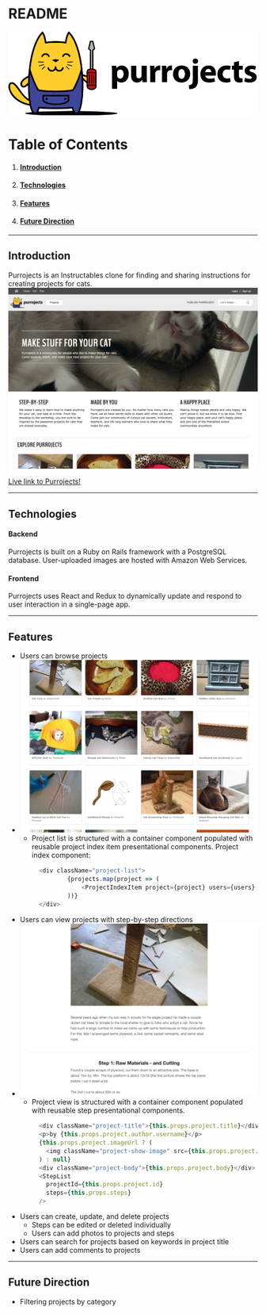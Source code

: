 # README

![purrojects logo](https://github.com/sparklerfish/purrojects/blob/master/app/assets/images/purrojects_sized.png?raw=true "Purrojects Logo")


# Table of Contents
1. #### [Introduction](https://github.com/sparklerfish/purrojects#introduction-1)
2. #### [Technologies](https://github.com/sparklerfish/purrojects#technologies-1)
3. #### [Features](https://github.com/sparklerfish/purrojects#features-1)
4. #### [Future Direction](https://github.com/sparklerfish/purrojects#future-direction-1)

---

## Introduction
Purrojects is an Instructables clone for finding and sharing instructions for creating projects for cats.
![front page](https://github.com/sparklerfish/purrojects/blob/master/app/assets/images/screenshots/main.png "Purrojects Front Page")


[Live link to Purrojects!](https://purrojects.herokuapp.com)

---

## Technologies
#### Backend
Purrojects is built on a Ruby on Rails framework with a PostgreSQL database.
User-uploaded images are hosted with Amazon Web Services.

#### Frontend
Purrojects uses React and Redux to dynamically update and respond to user interaction in a single-page app.

---

## Features
* Users can browse projects
* ![project index](https://github.com/sparklerfish/purrojects/blob/master/app/assets/images/screenshots/project_index.png "Purrojects Project Index Page")
  * Project list is structured with a container component populated with reusable project index item presentational components.
      Project index component:
      ```javascript
        <div className="project-list">
                {projects.map(project => (
                    <ProjectIndexItem project={project} users={users} key={`project-${project.id}`}/>
                ))}
        </div>
      ```
* Users can view projects with step-by-step directions
* ![project show](https://github.com/sparklerfish/purrojects/blob/master/app/assets/images/screenshots/project_show.png "Purrojects Project Show Page")
  * Project view is structured with a container component populated with reusable step presentational components.
      ```javascript
        <div className="project-title">{this.props.project.title}</div>
        <p>by {this.props.project.author.username}</p>
        {this.props.project.imageUrl ? (
          <img className="project-show-image" src={this.props.project.imageUrl} />
        ) : null}
        <div className="project-body">{this.props.project.body}</div>
        <StepList
          projectId={this.props.project.id}
          steps={this.props.steps}
        />
      ```
* Users can create, update, and delete projects
  * Steps can be edited or deleted individually
  * Users can add photos to projects and steps
* Users can search for projects based on keywords in project title
* Users can add comments to projects

---

## Future Direction
* Filtering projects by category